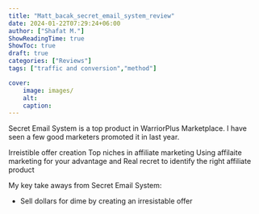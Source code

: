 ```yaml
---
title: "Matt_bacak_secret_email_system_review"
date: 2024-01-22T07:29:24+06:00
author: ["Shafat M."]
ShowReadingTime: true
ShowToc: true
draft: true
categories: ["Reviews"]
tags: ["traffic and conversion","method"]

cover: 
    image: images/
    alt: 
    caption: 
---
```


Secret Email System is a top product in WarriorPlus Marketplace. I have seen a few good marketers promoted it in last year. 

Irreistible offer creation
Top niches in affiliate marketing
Using affilaite marketing for your advantage and 
Real recret to identify the right affiliate product

My key take aways from Secret Email System:
- Sell dollars for dime by creating an irresistable offer
